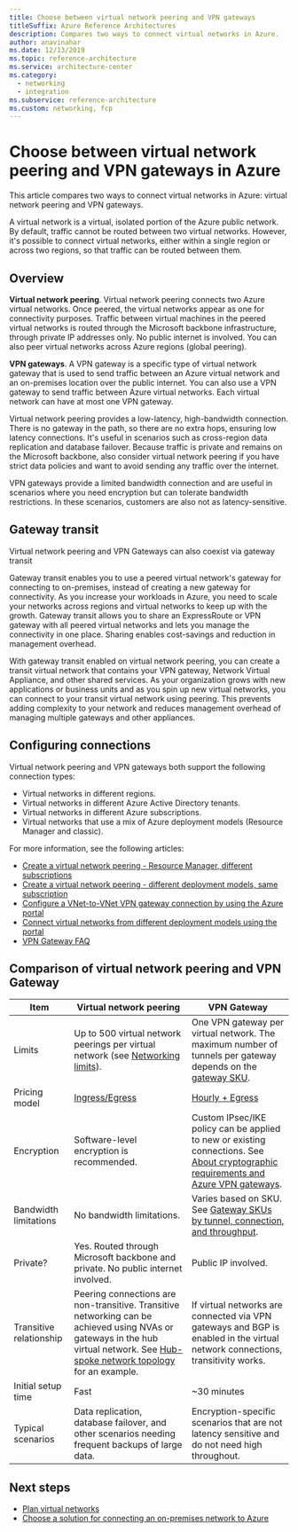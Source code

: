 ```yaml
---
title: Choose between virtual network peering and VPN gateways
titleSuffix: Azure Reference Architectures
description: Compares two ways to connect virtual networks in Azure.
author: anavinahar
ms.date: 12/13/2019
ms.topic: reference-architecture
ms.service: architecture-center
ms.category:
  - networking
  - integration
ms.subservice: reference-architecture
ms.custom: networking, fcp
---
```


# Choose between virtual network peering and VPN gateways in Azure

This article compares two ways to connect virtual networks in Azure: virtual network peering and VPN gateways.

A virtual network is a virtual, isolated portion of the Azure public network. By default, traffic cannot be routed between two virtual networks. However, it's possible to connect virtual networks, either within a single region or across two regions, so that traffic can be routed between them. 

## Overview

**Virtual network peering**. Virtual network peering connects two Azure virtual networks. Once peered, the virtual networks appear as one for connectivity purposes. Traffic between virtual machines in the peered virtual networks is routed through the Microsoft backbone infrastructure, through private IP addresses only. No public internet is involved. You can also peer virtual networks across Azure regions (global peering).

**VPN gateways**. A VPN gateway is a specific type of virtual network gateway that is used to send traffic between an Azure virtual network and an on-premises location over the public internet. You can also use a VPN gateway to send traffic between Azure virtual networks. Each virtual network can have at most one VPN gateway.

Virtual network peering provides a low-latency, high-bandwidth connection. There is no gateway in the path, so there are no extra hops, ensuring low latency connections. It's useful in scenarios such as cross-region data replication and database failover. Because traffic is private and remains on the Microsoft backbone, also consider virtual network peering if you have strict data policies and want to avoid sending any traffic over the internet. 

VPN gateways provide a limited bandwidth connection and are useful in scenarios where you need encryption but can tolerate bandwidth restrictions. In these scenarios, customers are also not as latency-sensitive.

## Gateway transit

Virtual network peering and VPN Gateways can also coexist via gateway transit

Gateway transit enables you to use a peered virtual network's gateway for connecting to on-premises, instead of creating a new gateway for connectivity. As you increase your workloads in Azure, you need to scale your networks across regions and virtual networks to keep up with the growth. Gateway transit allows you to share an ExpressRoute or VPN gateway with all peered virtual networks and lets you manage the connectivity in one place. Sharing enables cost-savings and reduction in management overhead.

With gateway transit enabled on virtual network peering, you can create a transit virtual network that contains your VPN gateway, Network Virtual Appliance, and other shared services. As your organization grows with new applications or business units and as you spin up new virtual networks, you can connect to your transit virtual network using peering. This prevents adding complexity to your network and reduces management overhead of managing multiple gateways and other appliances.

## Configuring connections

Virtual network peering and VPN gateways both support the following connection types:

- Virtual networks in different regions.
- Virtual networks in different Azure Active Directory tenants.
- Virtual networks in different Azure subscriptions.
- Virtual networks that use a mix of Azure deployment models (Resource Manager and classic).

For more information, see the following articles:

- [Create a virtual network peering - Resource Manager, different subscriptions](/azure/virtual-network/create-peering-different-subscriptions)
- [Create a virtual network peering - different deployment models, same subscription](/azure/virtual-network/create-peering-different-deployment-models)
- [Configure a VNet-to-VNet VPN gateway connection by using the Azure portal](/azure/vpn-gateway/vpn-gateway-howto-vnet-vnet-resource-manager-portal)
- [Connect virtual networks from different deployment models using the portal](/azure/vpn-gateway/vpn-gateway-connect-different-deployment-models-portal)
- [VPN Gateway FAQ](/azure/vpn-gateway/vpn-gateway-vpn-faq)


## Comparison of virtual network peering and VPN Gateway

| Item | Virtual network peering | VPN Gateway |
|------|--------------|--------------|
| Limits | Up to 500 virtual network peerings per virtual network (see [Networking limits](/azure/azure-subscription-service-limits#networking-limits)). | One VPN gateway per virtual network. The maximum number of tunnels per gateway depends on the [gateway SKU](/azure/vpn-gateway/vpn-gateway-about-vpngateways#gwsku). |
| Pricing model | [Ingress/Egress](https://azure.microsoft.com/pricing/details/virtual-network/) | [Hourly + Egress](https://azure.microsoft.com/pricing/details/vpn-gateway/) |
| Encryption | Software-level encryption is recommended. | Custom IPsec/IKE policy can be applied to new or existing connections. See [About cryptographic requirements and Azure VPN gateways](/azure/vpn-gateway/vpn-gateway-about-compliance-crypto). |
| Bandwidth limitations | No bandwidth limitations. | Varies based on SKU. See [Gateway SKUs by tunnel, connection, and throughput](/azure/vpn-gateway/vpn-gateway-about-vpngateways#benchmark). |
| Private? | Yes. Routed through Microsoft backbone and private. No public internet involved. | Public IP involved. |
| Transitive relationship | Peering connections are non-transitive. Transitive networking can be achieved using NVAs or gateways in the hub virtual network. See [Hub-spoke network topology](./hub-spoke.md) for an example. | If virtual networks are connected via VPN gateways and BGP is enabled in the virtual network connections, transitivity works. |
| Initial setup time | Fast | ~30 minutes | 
| Typical scenarios | Data replication, database failover, and other scenarios needing frequent backups of large data. | Encryption-specific scenarios that are not latency sensitive and do not need high throughout. |

## Next steps

- [Plan virtual networks](/azure/virtual-network/virtual-network-vnet-plan-design-arm)
- [Choose a solution for connecting an on-premises network to Azure](./index.md)
